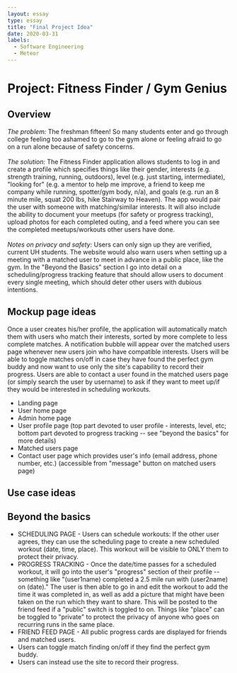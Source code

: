 ```yaml
---
layout: essay
type: essay
title: "Final Project Idea"
date: 2020-03-31
labels:
  - Software Engineering
  - Meteor
---
```

# Project: Fitness Finder / Gym Genius
## Overview
<i>The problem:</i> The freshman fifteen! So many students enter and go through college feeling too ashamed to go to the gym alone or feeling afraid to go on a run alone because of safety concerns.<br/><br/>
<i>The solution:</i> The Fitness Finder application allows students to log in and create a profile which specifies things like their gender, interests (e.g. strength training, running, outdoors), level (e.g. just starting, intermediate), "looking for" (e.g. a mentor to help me improve, a friend to keep me company while running, spotter/gym body, n/a), and goals (e.g. run an 8 minute mile, squat 200 lbs, hike Stairway to Heaven). The app would pair the user with someone with matching/similar interests. It will also include the ability to document your meetups (for safety or progress tracking), upload photos for each completed outing, and a feed where you can see the completed meetups/workouts other users have done.<br/><br/>
<i>Notes on privacy and safety:</i> Users can only sign up they are verified, current UH students. The website would also warn users when setting up a meeting with a matched user to meet in advance in a public place, like the gym. In the "Beyond the Basics" section I go into detail on a scheduling/progress tracking feature that should allow users to document every single meeting, which should deter other users with dubious intentions.

## Mockup page ideas
Once a user creates his/her profile, the application will automatically match them with users who match their interests, sorted by more complete to less complete matches. A notification bubble will appear over the matched users page whenever new users join who have compatible interests. Users will be able to toggle matches on/off in case they have found the perfect gym buddy and now want to use only the site's capability to record their progress.
Users are able to contact a user found in the matched users page (or simply search the user by username) to ask if they want to meet up/if they would be interested in scheduling workouts. 
* Landing page
* User home page
* Admin home page
* User profile page (top part devoted to user profile - interests, level, etc; bottom part devoted to progress tracking -- see "beyond the basics" for more details)
* Matched users page
* Contact user page which provides user's info (email address, phone number, etc.) (accessible from "message" button on matched users page)

## Use case ideas

## Beyond the basics
* SCHEDULING PAGE - Users can schedule workouts: If the other user agrees, they can use the scheduling page to create a new scheduled workout (date, time, place). This workout will be visible to ONLY them to protect their privacy.
* PROGRESS TRACKING - Once the date/time passes for a scheduled workout, it will go into the user's "progress" section of their profile -- something like "(user1name) completed a 2.5 mile run with (user2name) on (date)." The user is then able to go in and edit the workout to add the time it was completed in, as well as add a picture that might have been taken on the run which they want to share. This will be posted to the friend feed if a "public" switch is toggled to on. Things like "place" can be toggled to "private" to protect the privacy of anyone who goes on recurring runs in the same place.
* FRIEND FEED PAGE - All public progress cards are displayed for friends and matched users.
* Users can toggle match finding on/off if they find the perfect gym buddy.
* Users can instead use the site to record their progress.

